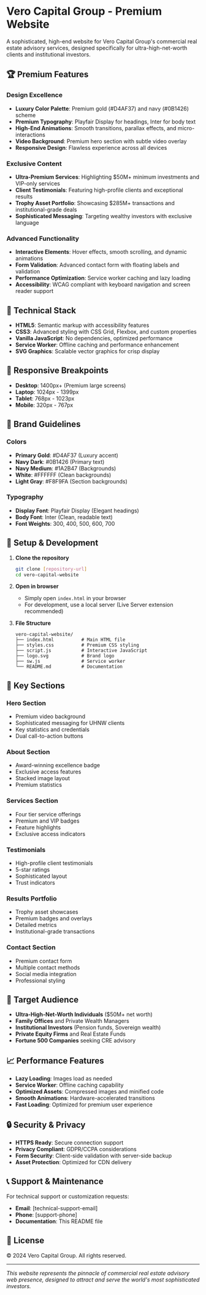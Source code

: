 # Vero Capital Group - Premium Website

A sophisticated, high-end website for Vero Capital Group's commercial real estate advisory services, designed specifically for ultra-high-net-worth clients and institutional investors.

## 🏆 Premium Features

### Design Excellence
- **Luxury Color Palette**: Premium gold (#D4AF37) and navy (#0B1426) scheme
- **Premium Typography**: Playfair Display for headings, Inter for body text
- **High-End Animations**: Smooth transitions, parallax effects, and micro-interactions
- **Video Background**: Premium hero section with subtle video overlay
- **Responsive Design**: Flawless experience across all devices

### Exclusive Content
- **Ultra-Premium Services**: Highlighting $50M+ minimum investments and VIP-only services
- **Client Testimonials**: Featuring high-profile clients and exceptional results
- **Trophy Asset Portfolio**: Showcasing $285M+ transactions and institutional-grade deals
- **Sophisticated Messaging**: Targeting wealthy investors with exclusive language

### Advanced Functionality
- **Interactive Elements**: Hover effects, smooth scrolling, and dynamic animations
- **Form Validation**: Advanced contact form with floating labels and validation
- **Performance Optimization**: Service worker caching and lazy loading
- **Accessibility**: WCAG compliant with keyboard navigation and screen reader support

## 🚀 Technical Stack

- **HTML5**: Semantic markup with accessibility features
- **CSS3**: Advanced styling with CSS Grid, Flexbox, and custom properties
- **Vanilla JavaScript**: No dependencies, optimized performance
- **Service Worker**: Offline caching and performance enhancement
- **SVG Graphics**: Scalable vector graphics for crisp display

## 📱 Responsive Breakpoints

- **Desktop**: 1400px+ (Premium large screens)
- **Laptop**: 1024px - 1399px
- **Tablet**: 768px - 1023px
- **Mobile**: 320px - 767px

## 🎨 Brand Guidelines

### Colors
- **Primary Gold**: #D4AF37 (Luxury accent)
- **Navy Dark**: #0B1426 (Primary text)
- **Navy Medium**: #1A2B47 (Backgrounds)
- **White**: #FFFFFF (Clean backgrounds)
- **Light Gray**: #F8F9FA (Section backgrounds)

### Typography
- **Display Font**: Playfair Display (Elegant headings)
- **Body Font**: Inter (Clean, readable text)
- **Font Weights**: 300, 400, 500, 600, 700

## 🔧 Setup & Development

1. **Clone the repository**
   ```bash
   git clone [repository-url]
   cd vero-capital-website
   ```

2. **Open in browser**
   - Simply open `index.html` in your browser
   - For development, use a local server (Live Server extension recommended)

3. **File Structure**
   ```
   vero-capital-website/
   ├── index.html          # Main HTML file
   ├── styles.css          # Premium CSS styling
   ├── script.js           # Interactive JavaScript
   ├── logo.svg            # Brand logo
   ├── sw.js               # Service worker
   └── README.md           # Documentation
   ```

## 🌟 Key Sections

### Hero Section
- Premium video background
- Sophisticated messaging for UHNW clients
- Key statistics and credentials
- Dual call-to-action buttons

### About Section
- Award-winning excellence badge
- Exclusive access features
- Stacked image layout
- Premium statistics

### Services Section
- Four tier service offerings
- Premium and VIP badges
- Feature highlights
- Exclusive access indicators

### Testimonials
- High-profile client testimonials
- 5-star ratings
- Sophisticated layout
- Trust indicators

### Results Portfolio
- Trophy asset showcases
- Premium badges and overlays
- Detailed metrics
- Institutional-grade transactions

### Contact Section
- Premium contact form
- Multiple contact methods
- Social media integration
- Professional styling

## 🎯 Target Audience

- **Ultra-High-Net-Worth Individuals** ($50M+ net worth)
- **Family Offices** and Private Wealth Managers
- **Institutional Investors** (Pension funds, Sovereign wealth)
- **Private Equity Firms** and Real Estate Funds
- **Fortune 500 Companies** seeking CRE advisory

## 📈 Performance Features

- **Lazy Loading**: Images load as needed
- **Service Worker**: Offline caching capability
- **Optimized Assets**: Compressed images and minified code
- **Smooth Animations**: Hardware-accelerated transitions
- **Fast Loading**: Optimized for premium user experience

## 🔒 Security & Privacy

- **HTTPS Ready**: Secure connection support
- **Privacy Compliant**: GDPR/CCPA considerations
- **Form Security**: Client-side validation with server-side backup
- **Asset Protection**: Optimized for CDN delivery

## 📞 Support & Maintenance

For technical support or customization requests:
- **Email**: [technical-support-email]
- **Phone**: [support-phone]
- **Documentation**: This README file

## 📄 License

© 2024 Vero Capital Group. All rights reserved.

---

*This website represents the pinnacle of commercial real estate advisory web presence, designed to attract and serve the world's most sophisticated investors.*
